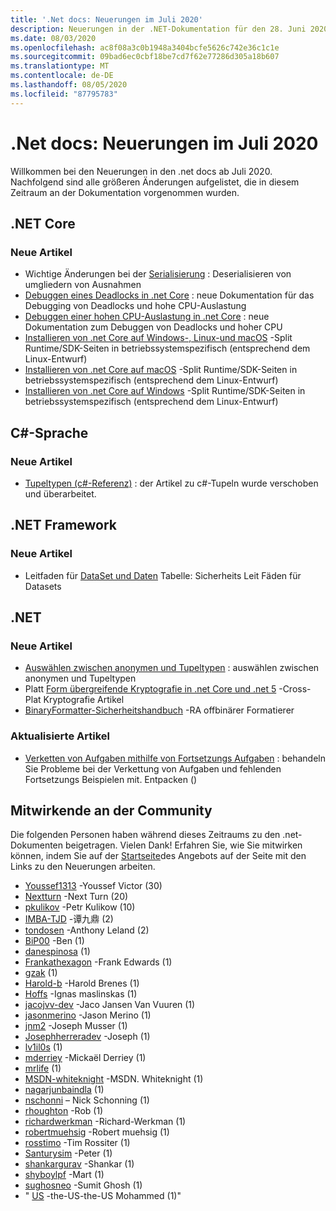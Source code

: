 ```yaml
---
title: '.Net docs: Neuerungen im Juli 2020'
description: Neuerungen in der .NET-Dokumentation für den 28. Juni 2020 bis zum 1. August 2020.
ms.date: 08/03/2020
ms.openlocfilehash: ac8f08a3c0b1948a3404bcfe5626c742e36c1c1e
ms.sourcegitcommit: 09bad6ec0cbf18be7cd7f62e77286d305a18b607
ms.translationtype: MT
ms.contentlocale: de-DE
ms.lasthandoff: 08/05/2020
ms.locfileid: "87795783"
---
```

# <a name="net-docs-whats-new-for-july-2020"></a>.Net docs: Neuerungen im Juli 2020

Willkommen bei den Neuerungen in den .net docs ab Juli 2020. Nachfolgend sind alle größeren Änderungen aufgelistet, die in diesem Zeitraum an der Dokumentation vorgenommen wurden.

## <a name="net-core"></a>.NET Core

### <a name="new-articles"></a>Neue Artikel

- Wichtige Änderungen bei der [Serialisierung](/dotnet/core/compatibility/serialization) : Deserialisieren von umgliedern von Ausnahmen
- [Debuggen eines Deadlocks in .net Core](/dotnet/core/diagnostics/debug-deadlock) : neue Dokumentation für das Debugging von Deadlocks und hohe CPU-Auslastung
- [Debuggen einer hohen CPU-Auslastung in .net Core](/dotnet/core/diagnostics/debug-highcpu) : neue Dokumentation zum Debuggen von Deadlocks und hoher CPU
- [Installieren von .net Core auf Windows-, Linux-und macOS](/dotnet/core/install/index) -Split Runtime/SDK-Seiten in betriebssystemspezifisch (entsprechend dem Linux-Entwurf)
- [Installieren von .net Core auf macOS](/dotnet/core/install/macos) -Split Runtime/SDK-Seiten in betriebssystemspezifisch (entsprechend dem Linux-Entwurf)
- [Installieren von .net Core auf Windows](/dotnet/core/install/windows) -Split Runtime/SDK-Seiten in betriebssystemspezifisch (entsprechend dem Linux-Entwurf)

## <a name="c-language"></a>C#-Sprache

### <a name="new-articles"></a>Neue Artikel

- [Tupeltypen (c#-Referenz)](/dotnet/csharp/language-reference/builtin-types/value-tuples) : der Artikel zu c#-Tupeln wurde verschoben und überarbeitet.

## <a name="net-framework"></a>.NET Framework

### <a name="new-articles"></a>Neue Artikel

- Leitfaden für [DataSet und Daten](/dotnet/framework/data/adonet/dataset-datatable-dataview/security-guidance) Tabelle: Sicherheits Leit Fäden für Datasets

## <a name="net"></a>.NET

### <a name="new-articles"></a>Neue Artikel

- [Auswählen zwischen anonymen und Tupeltypen](/dotnet/standard/design-guidelines/choosing-between-anonymous-and-tuple) : auswählen zwischen anonymen und Tupeltypen
- Platt [Form übergreifende Kryptografie in .net Core und .net 5](/dotnet/standard/security/cross-platform-cryptography) -Cross-Plat Kryptografie Artikel
- [BinaryFormatter-Sicherheitshandbuch](/dotnet/standard/serialization/binaryformatter-security-guide) -RA offbinärer Formatierer

### <a name="updated-articles"></a>Aktualisierte Artikel

- [Verketten von Aufgaben mithilfe von Fortsetzungs Aufgaben](/dotnet/standard/parallel-programming/chaining-tasks-by-using-continuation-tasks) : behandeln Sie Probleme bei der Verkettung von Aufgaben und fehlenden Fortsetzungs Beispielen mit. Entpacken ()

## <a name="community-contributors"></a>Mitwirkende an der Community

Die folgenden Personen haben während dieses Zeitraums zu den .net-Dokumenten beigetragen. Vielen Dank! Erfahren Sie, wie Sie mitwirken können, indem Sie auf der [Startseite](index.yml)des Angebots auf der Seite mit den Links zu den Neuerungen arbeiten.

- [Youssef1313](https://github.com/Youssef1313) -Youssef Victor (30)
- [Nextturn](https://github.com/NextTurn) -Next Turn (20)
- [pkulikov](https://github.com/pkulikov) -Petr Kulikow (10)
- [IMBA-TJD](https://github.com/imba-tjd) -谭九鼎 (2)
- [tondosen](https://github.com/tonytins) -Anthony Leland (2)
- [BiP00](https://github.com/BiP00) -Ben (1)
- [danespinosa](https://github.com/danespinosa) (1)
- [Frankathexagon](https://github.com/FrankAtHexagon) -Frank Edwards (1)
- [gzak](https://github.com/gzak) (1)
- [Harold-b](https://github.com/harold-b) -Harold Brenes (1)
- [Hoffs](https://github.com/Hoffs) -Ignas maslinskas (1)
- [jacojvv-dev](https://github.com/jacojvv-dev) -Jaco Jansen Van Vuuren (1)
- [jasonmerino](https://github.com/jasonmerino) -Jason Merino (1)
- [jnm2](https://github.com/jnm2) -Joseph Musser (1)
- [Josephherreradev](https://github.com/JosephHerreraDev) -Joseph (1)
- [lv1il0s](https://github.com/lv1il0s) (1)
- [mderriey](https://github.com/mderriey) -Mickaël Derriey (1)
- [mrlife](https://github.com/mrlife) (1)
- [MSDN-whiteknight](https://github.com/MSDN-WhiteKnight) -MSDN. Whiteknight (1)
- [nagarjunbaindla](https://github.com/nagarjunbaindla) (1)
- [nschonni](https://github.com/nschonni) – Nick Schonning (1)
- [rhoughton](https://github.com/rhoughton) -Rob (1)
- [richardwerkman](https://github.com/richardwerkman) -Richard-Werkman (1)
- [robertmuehsig](https://github.com/robertmuehsig) -Robert muehsig (1)
- [rosstimo](https://github.com/rosstimo) -Tim Rossiter (1)
- [Santurysim](https://github.com/Santurysim) -Peter (1)
- [shankargurav](https://github.com/shankargurav) -Shankar (1)
- [shyboylpf](https://github.com/shyboylpf) -Mart (1)
- [sughosneo](https://github.com/sughosneo) -Sumit Ghosh (1)
- " [US](https://github.com/usmanmohammed) -the-US-the-US Mohammed (1)"
